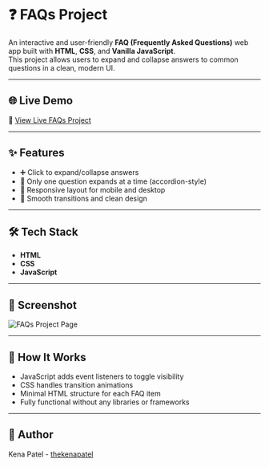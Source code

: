 # ❓ FAQs Project

An interactive and user-friendly **FAQ (Frequently Asked Questions)** web app built with **HTML**, **CSS**, and **Vanilla JavaScript**. <br/>
This project allows users to expand and collapse answers to common questions in a clean, modern UI.

---

## 🌐 Live Demo

🔗 [View Live FAQs Project](https://thekenapatel.github.io/FAQs-Project/)  

---

## ✨ Features

- ➕ Click to expand/collapse answers
- 🎯 Only one question expands at a time (accordion-style)
- 📱 Responsive layout for mobile and desktop
- 🎨 Smooth transitions and clean design

---

## 🛠️ Tech Stack

- **HTML**
- **CSS**
- **JavaScript**

---

## 📸 Screenshot

![FAQs Project Page](https://github.com/user-attachments/assets/2ff2e771-23e5-4ac3-aaea-c22c0595fcc3)

---

## 🧠 How It Works
- JavaScript adds event listeners to toggle visibility
- CSS handles transition animations
- Minimal HTML structure for each FAQ item
- Fully functional without any libraries or frameworks

---

## 🩷 Author
Kena Patel - [thekenapatel](https://github.com/thekenapatel)


